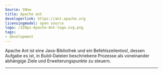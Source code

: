 ```yaml
---
Source: SNow
title: Apache ant
developerlink: https://ant.apache.org
licensingmodel: open source
logo: /320px-Apache-Ant-logo.svg.png
tags:
- development
---
```

Apache Ant ist eine Java-Bibliothek und ein Befehlszeilentool, dessen Aufgabe es ist, in Build-Dateien beschriebene Prozesse als voneinander abhängige Ziele und Erweiterungspunkte zu steuern.

---
